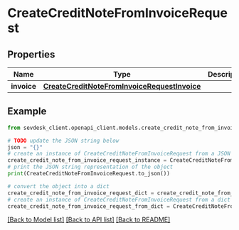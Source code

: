# CreateCreditNoteFromInvoiceRequest


## Properties

Name | Type | Description | Notes
------------ | ------------- | ------------- | -------------
**invoice** | [**CreateCreditNoteFromInvoiceRequestInvoice**](CreateCreditNoteFromInvoiceRequestInvoice.md) |  | 

## Example

```python
from sevdesk_client.openapi_client.models.create_credit_note_from_invoice_request import CreateCreditNoteFromInvoiceRequest

# TODO update the JSON string below
json = "{}"
# create an instance of CreateCreditNoteFromInvoiceRequest from a JSON string
create_credit_note_from_invoice_request_instance = CreateCreditNoteFromInvoiceRequest.from_json(json)
# print the JSON string representation of the object
print(CreateCreditNoteFromInvoiceRequest.to_json())

# convert the object into a dict
create_credit_note_from_invoice_request_dict = create_credit_note_from_invoice_request_instance.to_dict()
# create an instance of CreateCreditNoteFromInvoiceRequest from a dict
create_credit_note_from_invoice_request_from_dict = CreateCreditNoteFromInvoiceRequest.from_dict(create_credit_note_from_invoice_request_dict)
```
[[Back to Model list]](../README.md#documentation-for-models) [[Back to API list]](../README.md#documentation-for-api-endpoints) [[Back to README]](../README.md)


